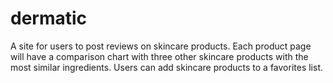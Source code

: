 # dermatic
A site for users to post reviews on skincare products. Each product page will have a comparison chart with three other skincare products with the most similar ingredients. Users can add skincare products to a favorites list.
